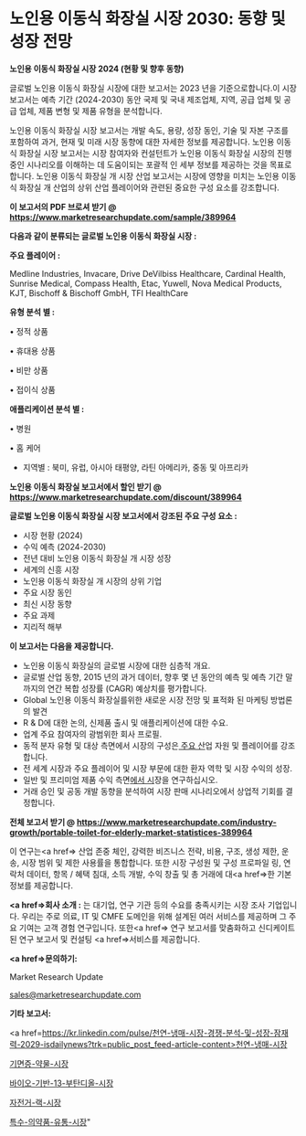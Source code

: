 # 노인용 이동식 화장실 시장 2030: 동향 및 성장 전망

<strong>노인용 이동식 화장실 시장 2024 (현황 및 향후 동향)</strong>

글로벌 노인용 이동식 화장실 시장에 대한 보고서는 2023 년을 기준으로합니다.이 시장 보고서는 예측 기간 (2024-2030) 동안 국제 및 국내 제조업체, 지역, 공급 업체 및 공급 업체, 제품 변형 및 제품 유형을 분석합니다.

노인용 이동식 화장실 시장 보고서는 개발 속도, 용량, 성장 동인, 기술 및 자본 구조를 포함하여 과거, 현재 및 미래 시장 동향에 대한 자세한 정보를 제공합니다. 노인용 이동식 화장실 시장 보고서는 시장 참여자와 컨설턴트가 노인용 이동식 화장실 시장의 진행중인 시나리오를 이해하는 데 도움이되는 포괄적 인 세부 정보를 제공하는 것을 목표로합니다. 노인용 이동식 화장실 개 시장 산업 보고서는 시장에 영향을 미치는 노인용 이동식 화장실 개 산업의 상위 산업 플레이어와 관련된 중요한 구성 요소를 강조합니다.



<strong>이 보고서의 PDF 브로셔 받기 @ <a href=https://www.marketresearchupdate.com/sample/389964>https://www.marketresearchupdate.com/sample/389964</a></strong>



<strong>다음과 같이 분류되는 글로벌 노인용 이동식 화장실 시장 :</strong>



<strong>주요 플레이어 :</strong>

Medline Industries, Invacare, Drive DeVilbiss Healthcare, Cardinal Health, Sunrise Medical, Compass Health, Etac, Yuwell, Nova Medical Products, KJT, Bischoff & Bischoff GmbH, TFI HealthCare



<strong>유형 분석 별 :</strong>

• 정적 상품

• 휴대용 상품

• 비만 상품

• 접이식 상품



<strong>애플리케이션 분석 별 :</strong>

• 병원

• 홈 케어

<ul>
  <li>지역별 : 북미, 유럽, 아시아 태평양, 라틴 아메리카, 중동 및 아프리카</li>
</ul>


<strong>노인용 이동식 화장실 보고서에서 할인 받기 @ <a href=https://www.marketresearchupdate.com/discount/389964>https://www.marketresearchupdate.com/discount/389964</a></strong>



<strong>글로벌 노인용 이동식 화장실 시장 보고서에서 강조된 주요 구성 요소 :</strong>
<ul>
  <li>시장 현황 (2024)</li>
  <li>수익 예측 (2024-2030)</li>
  <li>전년 대비 노인용 이동식 화장실 개 시장 성장</li>
  <li>세계의 신흥 시장</li>
  <li>노인용 이동식 화장실 개 시장의 상위 기업</li>
  <li>주요 시장 동인</li>
  <li>최신 시장 동향</li>
  <li>주요 과제</li>
  <li>지리적 해부</li>
</ul>


<strong>이 보고서는 다음을 제공합니다.</strong>
<ul>
  <li>노인용 이동식 화장실의 글로벌 시장에 대한 심층적 개요.</li>
  <li>글로벌 산업 동향, 2015 년의 과거 데이터, 향후 몇 년 동안의 예측 및 예측 기간 말까지의 연간 복합 성장률 (CAGR) 예상치를 평가합니다.</li>
  <li>Global 노인용 이동식 화장실를위한 새로운 시장 전망 및 표적화 된 마케팅 방법론의 발견</li>
  <li>R &amp; D에 대한 논의, 신제품 출시 및 애플리케이션에 대한 수요.</li>
  <li>업계 주요 참여자의 광범위한 회사 프로필.</li>
  <li>동적 분자 유형 및 대상 측면에서 시장의 구성은<a href=> 주요 산</a>업 자원 및 플레이어를 강조합니다.</li>
  <li>전 세계 시장과 주요 플레이어 및 시장 부문에 대한 환자 역학 및 시장 수익의 성장.</li>
  <li>일반 및 프리미엄 제품 수익 측면<a href=>에서 시</a>장을 연구하십시오.</li>
  <li>거래 승인 및 공동 개발 동향을 분석하여 시장 판매 시나리오에서 상업적 기회를 결정합니다.</li>
</ul>



<strong>전체 보고서 받기 @ <a href=https://www.marketresearchupdate.com/industry-growth/portable-toilet-for-elderly-market-statistices-389964>https://www.marketresearchupdate.com/industry-growth/portable-toilet-for-elderly-market-statistices-389964</a></strong>

이 연구는<a href=> 산업 존중</a> 체인, 강력한 비즈니스 전략, 비용, 구조, 생성 제한, 운송, 시장 범위 및 제한 사용률을 통합합니다. 또한 시장 구성원 및 구성 프로파일 링, 연락처 데이터, 항목 / 혜택 침대, 소득 개발, 수익 창출 및 총 거래에 대<a href=>한 기본 </a>정보를 제공합니다.



<strong><a href=>회사 소</a>개 :</strong>
는 대기업, 연구 기관 등의 수요를 충족시키는 시장 조사 기업입니다. 우리는 주로 의료, IT 및 CMFE 도메인을 위해 설계된 여러 서비스를 제공하며 그 주요 기여는 고객 경험 연구입니다. 또한<a href=> 연구 보</a>고서를 맞춤화하고 신디케이트 된 연구 보고서 및 컨설팅 <a href=>서비스</a>를 제공합니다.



<strong><a href=>문의하기:</a></strong>

Market Research Update

sales@marketresearchupdate.com



<strong>기타 보고서:</strong>

<a href=https://kr.linkedin.com/pulse/천연-냉매-시장-경쟁-분석-및-성장-잠재력-2029-isdailynews?trk=public_post_feed-article-content>천연-냉매-시장</a>

<a href=https://www.linkedin.com/pulse/기면증-약물-시장-진입-전략-및-위험-평가2029년-consumer-connection-compendium-ana/>기면증-약물-시장</a>

<a href=https://www.linkedin.com/pulse/바이오-기반-13-부탄디올-시장-경쟁-분석-및-성장-잠재력-2029-oqlef/>바이오-기반-13-부탄디올-시장</a>

<a href=https://www.linkedin.com/pulse/자전거-랙-시장-현재-및-미래-성장-2029-consumer-connection-chronicles-24--jercf/>자전거-랙-시장</a>

<a href=https://www.linkedin.com/pulse/특수-의약품-유통-시장-진입-전략-및-위험-평가2030년-survey-savvy-insights-360-analysis-k76dc/>특수-의약품-유통-시장</a>"
